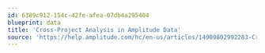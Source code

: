 ```yaml
---
id: 6389c912-154c-42fe-afea-07db4a295404
blueprint: data
title: 'Cross-Project Analysis in Amplitude Data'
source: 'https://help.amplitude.com/hc/en-us/articles/14909802992283-Cross-project-analysis-in-Amplitude-Data'
---
```

